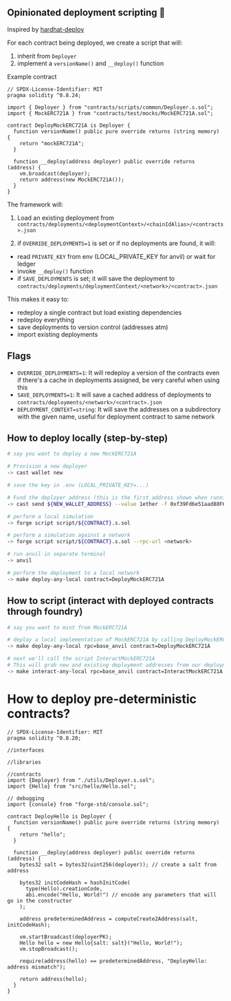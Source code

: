 ## Opinionated deployment scripting 🚀

Inspired by [hardhat-deploy](https://github.com/wighawag/hardhat-deploy)

For each contract being deployed, we create a script that will:

1. inherit from `Deployer`
2. implement a `versionName()` and `__deploy()` function

Example contract

```solidity
// SPDX-License-Identifier: MIT
pragma solidity ^0.8.24;

import { Deployer } from "contracts/scripts/common/Deployer.s.sol";
import { MockERC721A } from "contracts/test/mocks/MockERC721A.sol";

contract DeployMockERC721A is Deployer {
  function versionName() public pure override returns (string memory) {
    return "mockERC721A";
  }

  function __deploy(address deployer) public override returns (address) {
    vm.broadcast(deployer);
    return address(new MockERC721A());
  }
}
```

The framework will:

1. Load an existing deployment from `contracts/deployments/<deploymentContext>/<chainIdAlias>/<contracts>.json`

2. if `OVERRIDE_DEPLOYMENTS=1` is set or if no deployments are found, it will:

- read `PRIVATE_KEY` from env (LOCAL_PRIVATE_KEY for anvil) or wait for ledger
- invoke `__deploy()` function
- if `SAVE_DEPLOYMENTS` is set; it will save the deployment to `contracts/deployments/deploymentContext/<network>/<contract>.json`

This makes it easy to:

- redeploy a single contract but load existing dependencies
- redeploy everything
- save deployments to version control (addresses atm)
- import existing deployments

## Flags

- `OVERRIDE_DEPLOYMENTS=1`: It will redeploy a version of the contracts even if there's a cache in deployments assigned, be very careful when using this
- `SAVE_DEPLOYMENTS=1`: It will save a cached address of deployments to `contracts/deployments/<network>/<contract>.json`
- `DEPLOYMENT_CONTEXT=string`: It will save the addresses on a subdirectory with the given name, useful for deployment contract to same network

## How to deploy locally (step-by-step)

```bash
# say you want to deploy a new MockERC721A

# Provision a new deployer
-> cast wallet new

# save the key in .env (LOCAL_PRIVATE_KEY=...)

# Fund the deployer address (this is the first address shown when running `anvil`)
-> cast send ${NEW_WALLET_ADDRESS} --value 1ether -f 0xf39Fd6e51aad88F6F4ce6aB8827279cffFb92266 --unlocked

# perform a local simulation
-> forge script script/${CONTRACT}.s.sol

# perform a simulation against a network
-> forge script script/${CONTRACT}.s.sol --rpc-url <network>

# run anvil in separate terminal
-> anvil

# perform the deployment to a local network
-> make deploy-any-local contract=DeployMockERC721A
```

## How to script (interact with deployed contracts through foundry)

```bash
# say you want to mint from MockERC721A

# deploy a local implementation of MockERC721A by calling DeployMockERC721A
-> make deploy-any-local rpc=base_anvil contract=DeployMockERC721A

# next we'll call the script InteractMockERC721A
# This will grab new and existing deployment addresses from our deployments cache and use those to interact with each other
-> make interact-any-local rpc=base_anvil contract=InteractMockERC721A
```

# How to deploy pre-deterministic contracts?

```
// SPDX-License-Identifier: MIT
pragma solidity ^0.8.20;

//interfaces

//libraries

//contracts
import {Deployer} from "./utils/Deployer.s.sol";
import {Hello} from "src/hello/Hello.sol";

// debugging
import {console} from "forge-std/console.sol";

contract DeployHello is Deployer {
  function versionName() public pure override returns (string memory) {
    return "hello";
  }

  function __deploy(address deployer) public override returns (address) {
    bytes32 salt = bytes32(uint256(deployer)); // create a salt from address

    bytes32 initCodeHash = hashInitCode(
      type(Hello).creationCode,
      abi.encode("Hello, World!") // encode any parameters that will go in the constructor
    );

    address predeterminedAddress = computeCreate2Address(salt, initCodeHash);

    vm.startBroadcast(deployerPK);
    Hello hello = new Hello{salt: salt}("Hello, World!");
    vm.stopBroadcast();

    require(address(hello) == predeterminedAddress, "DeployHello: address mismatch");

    return address(hello);
  }
}
```
